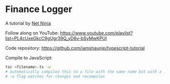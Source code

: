 # Finance Logger

A tutorial by [Net Ninja](https://www.youtube.com/@NetNinja)

Follow along on YouTube:
https://www.youtube.com/playlist?list=PL4cUxeGkcC9gUgr39Q_yD6v-bSyMwKPUI

Code repository:
https://github.com/iamshaunjp/typescript-tutorial

Compile to JavaScript:

```bash
tsc <filename>.ts -w
# automatically compiles this to a file with the same name but with a .js extension
# -w flag watches for changes and recompiles
```